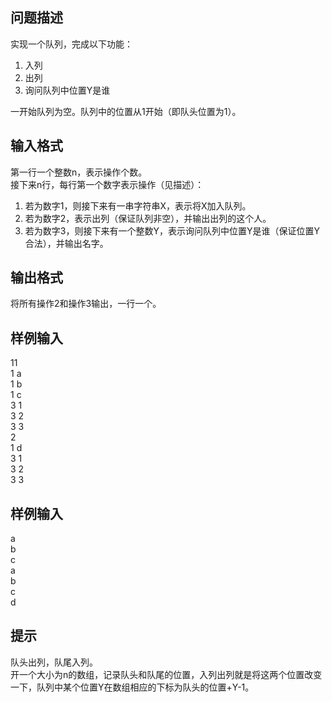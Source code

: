 ## 问题描述
实现一个队列，完成以下功能：  
1. 入列
2. 出列
3. 询问队列中位置Y是谁  

一开始队列为空。队列中的位置从1开始（即队头位置为1）。

## 输入格式
第一行一个整数n，表示操作个数。  
接下来n行，每行第一个数字表示操作（见描述）：  
1. 若为数字1，则接下来有一串字符串X，表示将X加入队列。
2. 若为数字2，表示出列（保证队列非空），并输出出列的这个人。
3. 若为数字3，则接下来有一个整数Y，表示询问队列中位置Y是谁（保证位置Y合法），并输出名字。

## 输出格式
将所有操作2和操作3输出，一行一个。

## 样例输入  
11  
1 a  
1 b  
1 c  
3 1  
3 2  
3 3  
2  
1 d  
3 1  
3 2  
3 3  

## 样例输入 
a  
b  
c  
a  
b  
c  
d    


## 提示  
队头出列，队尾入列。  
开一个大小为n的数组，记录队头和队尾的位置，入列出列就是将这两个位置改变一下，队列中某个位置Y在数组相应的下标为队头的位置+Y-1。  